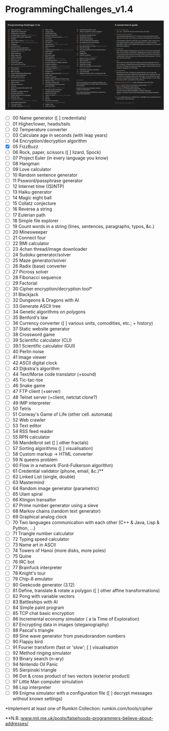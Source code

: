 # ProgrammingChallenges_v1.4
![Alt text](challenges.jpg?raw=true)

 - [ ] 00 Name generator ([ ] credentials)
 - [ ] 01 Higher/lower, heads/tails
 - [ ] 02 Temperature converter
 - [ ] 03 Calculate age in seconds (with leap years)
 - [ ] 04 Encryption/decryption algorithm
 - [x] 05 FizzBuzz
 - [ ] 06 Rock, paper, scissors ([ ] lizard, Spock)
 - [ ] 07 Project Euler (in every language you know)
 - [ ] 08 Hangman
 - [ ] 09 Love calculator
 - [ ] 10 Random sentence generator
 - [ ] 11 Pssword/passphrase generator
 - [ ] 12 Internet time ((S)NTP)
 - [ ] 13 Haiku generator
 - [ ] 14 Magic eight ball
 - [ ] 15 Collatz conjecture
 - [ ] 16 Reverse a string
 - [ ] 17 Eulerian path
 - [ ] 18 Simple file explorer
 - [ ] 19 Count words in a string (lines, sentences, paragraphs, typos, &c.)
 - [ ] 20 Minesweeper
 - [ ] 21 Connect four
 - [ ] 22 BMI calculator
 - [ ] 23 4chan thread/image downloader
 - [ ] 24 Sudoku generator/solver
 - [ ] 25 Maze generator/solver
 - [ ] 26 Radix (base) converter
 - [ ] 27 Picross solver
 - [ ] 28 Fibonacci sequence
 - [ ] 29 Factorial
 - [ ] 30 Cipher encryption/decryption tool*
 - [ ] 31 Blackjack
 - [ ] 32 Dungeons & Dragons with AI
 - [ ] 33 Generate ASCII tree
 - [ ] 34 Genetic algorithms on polygons
 - [ ] 35 Benford's law
 - [ ] 36 Currency converter ([ ] various units, comodities, etc.; + history)
 - [ ] 37 Static website generator
 - [ ] 38 Crossword game
 - [ ] 39 Scientific calculator (CLI)
 - [ ] 39.1 Scientific calculator (GUI)
 - [ ] 40 Perlin noise
 - [ ] 41 Image viewer
 - [ ] 42 ASCII digital clock
 - [ ] 43 Dijkstra's algorithm
 - [ ] 44 Text/Morse code translator (+sound)
 - [ ] 45 Tic-tac-toe
 - [ ] 46 Snake game
 - [ ] 47 FTP client (+server)
 - [ ] 48 Telnet server (+client, netctat clone?)
 - [ ] 49 IMP interpreter
 - [ ] 50 Tetris
 - [ ] 51 Conway's Game of Life (other cell. automata)
 - [ ] 52 Web crawler
 - [ ] 53 Text editor
 - [ ] 54 RSS feed reader
 - [ ] 55 RPN calculator
 - [ ] 56 Mandelbrot set ([ ] other fractals)
 - [ ] 57 Sorting algorithms ([ ] visualisation)
 - [ ] 58 Custom markup -> HTML converter
 - [ ] 59 N queens problem
 - [ ] 60 Flow in a network (Ford-Fulkerson algorithm)
 - [ ] 61 Credential validator (phone, email, &c.)**
 - [ ] 62 Linked List (single, double)
 - [ ] 63 Mastermind
 - [ ] 64 Random image generator (parametric)
 - [ ] 65 Ulam spiral
 - [ ] 66 Klingon transaltor
 - [ ] 67 Prime number generator using a sieve
 - [ ] 68 Markov chains (random text generator)
 - [ ] 69 Graphical analog clock
 - [ ] 70 Two languages communication with each other (C++ & Java, Lisp & Python, ...)
 - [ ] 71 Triangle number calculator
 - [ ] 72 Typing speed calculator
 - [ ] 73 Name art in ASCII
 - [ ] 74 Towers of Hanoi (more disks, more poles)
 - [ ] 75 Quine
 - [ ] 76 IRC bot
 - [ ] 77 Brainfuck interpreter
 - [ ] 78 Knight's tour
 - [ ] 79 Chip-8 emulator
 - [ ] 80 Geekcode generator (3.12)
 - [ ] 81 Define, translate & rotate a polygon ([ ] other affine transformations)
 - [ ] 82 Pong with variable vectors
 - [ ] 83 Battleships with AI
 - [ ] 84 Simple paint program
 - [ ] 85 TCP chat basic encryption
 - [ ] 86 Incremental economy simulator ( a la Time of Exploration)
 - [ ] 87 Encrypting data in images (steganography)
 - [ ] 88 Pascal's triangle
 - [ ] 89 Sine wave generator from pseudorandom numbers
 - [ ] 90 Flappy bird
 - [ ] 91 Fourier transform (fast or 'slow'; [ ] visualisation
 - [ ] 92 Method ringing simulator
 - [ ] 93 Binary search (n-ary)
 - [ ] 94 Nintendo Oil Panic
 - [ ] 95 Sierpinski triangle
 - [ ] 96 Dot & cross product of two vectors (exterior product)
 - [ ] 97 Little Man computer simulation
 - [ ] 98 Lisp interpreter
 - [ ] 99 Enigma simulator with a configuration file ([ ] decrypt messages without known settings)
 
 *Implement at least one of Rumkin Collection: rumkin.com/tools/cipher
 
 **N.B.:www.mjt.me.uk/posts/falsehoods-programmers-believe-about-addresses/
